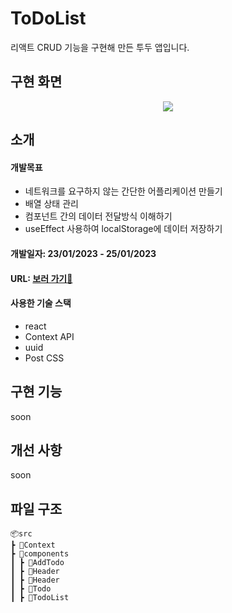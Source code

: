 # ToDoList
리액트 CRUD 기능을 구현해 만든 투두 앱입니다.

## 구현 화면
<p align='center'>
<img src="https://user-images.githubusercontent.com/108039645/214489612-e36a7981-ce56-465f-bb81-c24b35f2753f.gif">
</p>
                                                                                                                 
## 소개
#### 개발목표
- 네트워크를 요구하지 않는 간단한 어플리케이션 만들기
- 배열 상태 관리
- 컴포넌트 간의 데이터 전달방식 이해하기
- useEffect 사용하여 localStorage에 데이터 저장하기

#### 개발일자: 23/01/2023 - 25/01/2023
#### URL: [보러 가기👀](https://prismatic-sundae-d3cc35.netlify.app/)
#### 사용한 기술 스택 
- react
- Context API
- uuid
- Post CSS

## 구현 기능
soon

## 개선 사항
soon

## 파일 구조
```
📦src
┣ 📂Context
┣ 📂components
┃ ┣ 📂AddTodo
┃ ┣ 📂Header
┃ ┣ 📂Header
┃ ┣ 📂Todo
┃ ┣ 📂TodoList
```
